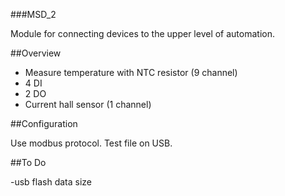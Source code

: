 ###MSD_2

Module for connecting devices to the upper level of automation.

##Overview

- Measure temperature with NTC resistor (9 channel)
- 4 DI
- 2 DO
- Current hall sensor (1 channel)

##Configuration

Use modbus protocol. Test file on USB.

##To Do

-usb flash data size
